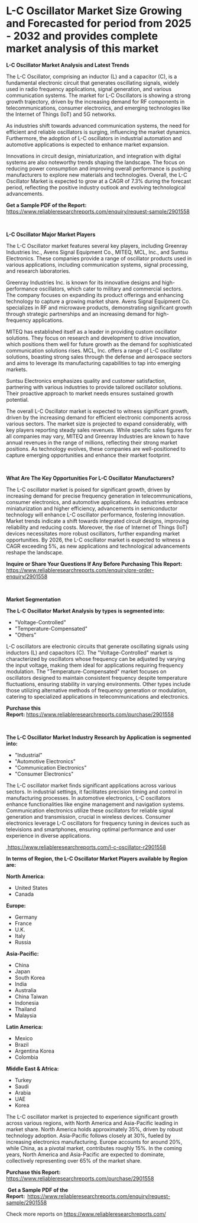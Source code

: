 <p><h1>L-C Oscillator Market Size Growing and Forecasted for period from 2025 - 2032 and provides complete market analysis of this market</h1></p><p><strong>L-C Oscillator Market Analysis and Latest Trends</strong></p>
<p><p>The L-C Oscillator, comprising an inductor (L) and a capacitor (C), is a fundamental electronic circuit that generates oscillating signals, widely used in radio frequency applications, signal generation, and various communication systems. The market for L-C Oscillators is showing a strong growth trajectory, driven by the increasing demand for RF components in telecommunications, consumer electronics, and emerging technologies like the Internet of Things (IoT) and 5G networks. </p><p>As industries shift towards advanced communication systems, the need for efficient and reliable oscillators is surging, influencing the market dynamics. Furthermore, the adoption of L-C oscillators in industrial automation and automotive applications is expected to enhance market expansion. </p><p>Innovations in circuit design, miniaturization, and integration with digital systems are also noteworthy trends shaping the landscape. The focus on reducing power consumption and improving overall performance is pushing manufacturers to explore new materials and technologies. Overall, the L-C Oscillator Market is expected to grow at a CAGR of 7.3% during the forecast period, reflecting the positive industry outlook and evolving technological advancements.</p></p>
<p><strong>Get a Sample PDF of the Report:&nbsp;</strong> <a href="https://www.reliableresearchreports.com/enquiry/request-sample/2901558?utm_campaign=3110&utm_medium=2&utm_source=Github&utm_content=ia&utm_term=16032025&utm_id=l-c-oscillator">https://www.reliableresearchreports.com/enquiry/request-sample/2901558</a></p>
<p>&nbsp;</p>
<p><strong>L-C Oscillator Major Market Players</strong></p>
<p><p>The L-C Oscillator market features several key players, including Greenray Industries Inc., Avens Signal Equipment Co., MITEQ, MCL, Inc., and Suntsu Electronics. These companies provide a range of oscillator products used in various applications, including communication systems, signal processing, and research laboratories.</p><p>Greenray Industries Inc. is known for its innovative designs and high-performance oscillators, which cater to military and commercial sectors. The company focuses on expanding its product offerings and enhancing technology to capture a growing market share. Avens Signal Equipment Co. specializes in RF and microwave products, demonstrating significant growth through strategic partnerships and an increasing demand for high-frequency applications.</p><p>MITEQ has established itself as a leader in providing custom oscillator solutions. They focus on research and development to drive innovation, which positions them well for future growth as the demand for sophisticated communication solutions rises. MCL, Inc. offers a range of L-C oscillator solutions, boasting strong sales through the defense and aerospace sectors and aims to leverage its manufacturing capabilities to tap into emerging markets.</p><p>Suntsu Electronics emphasizes quality and customer satisfaction, partnering with various industries to provide tailored oscillator solutions. Their proactive approach to market needs ensures sustained growth potential.</p><p>The overall L-C Oscillator market is expected to witness significant growth, driven by the increasing demand for efficient electronic components across various sectors. The market size is projected to expand considerably, with key players reporting steady sales revenues. While specific sales figures for all companies may vary, MITEQ and Greenray Industries are known to have annual revenues in the range of millions, reflecting their strong market positions. As technology evolves, these companies are well-positioned to capture emerging opportunities and enhance their market footprint.</p></p>
<p>&nbsp;</p>
<p><strong>What Are The Key Opportunities For L-C Oscillator Manufacturers?</strong></p>
<p><p>The L-C oscillator market is poised for significant growth, driven by increasing demand for precise frequency generation in telecommunications, consumer electronics, and automotive applications. As industries embrace miniaturization and higher efficiency, advancements in semiconductor technology will enhance L-C oscillator performance, fostering innovation. Market trends indicate a shift towards integrated circuit designs, improving reliability and reducing costs. Moreover, the rise of Internet of Things (IoT) devices necessitates more robust oscillators, further expanding market opportunities. By 2026, the L-C oscillator market is expected to witness a CAGR exceeding 5%, as new applications and technological advancements reshape the landscape.</p></p>
<p><strong>Inquire or Share Your Questions If Any Before Purchasing This Report:</strong> <a href="https://www.reliableresearchreports.com/enquiry/pre-order-enquiry/2901558?utm_campaign=3110&utm_medium=2&utm_source=Github&utm_content=ia&utm_term=16032025&utm_id=l-c-oscillator">https://www.reliableresearchreports.com/enquiry/pre-order-enquiry/2901558</a></p>
<p>&nbsp;</p>
<p><strong>Market Segmentation</strong></p>
<p><strong>The L-C Oscillator Market Analysis by types is segmented into:</strong></p>
<p><ul><li>"Voltage-Controlled"</li><li>"Temperature-Compensated"</li><li>"Others"</li></ul></p>
<p><p>L-C oscillators are electronic circuits that generate oscillating signals using inductors (L) and capacitors (C). The "Voltage-Controlled" market is characterized by oscillators whose frequency can be adjusted by varying the input voltage, making them ideal for applications requiring frequency modulation. The "Temperature-Compensated" market focuses on oscillators designed to maintain consistent frequency despite temperature fluctuations, ensuring stability in varying environments. Other types include those utilizing alternative methods of frequency generation or modulation, catering to specialized applications in telecommunications and electronics.</p></p>
<p><strong>Purchase this Report:&nbsp;</strong><a href="https://www.reliableresearchreports.com/purchase/2901558?utm_campaign=3110&utm_medium=2&utm_source=Github&utm_content=ia&utm_term=16032025&utm_id=l-c-oscillator">https://www.reliableresearchreports.com/purchase/2901558</a></p>
<p>&nbsp;</p>
<p><strong>The L-C Oscillator Market Industry Research by Application is segmented into:</strong></p>
<p><ul><li>"Industrial"</li><li>"Automotive Electronics"</li><li>"Communication Electronics"</li><li>"Consumer Electronics"</li></ul></p>
<p><p>The L-C oscillator market finds significant applications across various sectors. In industrial settings, it facilitates precision timing and control in manufacturing processes. In automotive electronics, L-C oscillators enhance functionalities like engine management and navigation systems. Communication electronics utilize these oscillators for reliable signal generation and transmission, crucial in wireless devices. Consumer electronics leverage L-C oscillators for frequency tuning in devices such as televisions and smartphones, ensuring optimal performance and user experience in diverse applications.</p></p>
<p><a href="https://www.reliableresearchreports.com/l-c-oscillator-r2901558?utm_campaign=3110&utm_medium=2&utm_source=Github&utm_content=ia&utm_term=16032025&utm_id=l-c-oscillator">&nbsp;https://www.reliableresearchreports.com/l-c-oscillator-r2901558</a></p>
<p><strong>In terms of Region, the L-C Oscillator Market Players available by Region are:</strong></p>
<p>
    <p> <strong> North America: </strong>
        <ul>
            <li>United States</li>
            <li>Canada</li>
        </ul>
        </p> 
    <p> <strong> Europe: </strong>
        <ul>
            <li>Germany</li>
            <li>France</li>
            <li>U.K.</li>
            <li>Italy</li>
            <li>Russia</li>
        </ul>
        </p> 
    <p> <strong> Asia-Pacific: </strong>
        <ul>
            <li>China</li>
            <li>Japan</li>
            <li>South Korea</li>
            <li>India</li>
            <li>Australia</li>
            <li>China Taiwan</li>
            <li>Indonesia</li>
            <li>Thailand</li>
            <li>Malaysia</li>
        </ul>
        </p> 
    <p> <strong> Latin America: </strong>
        <ul>
            <li>Mexico</li>
            <li>Brazil</li>
            <li>Argentina Korea</li>
            <li>Colombia</li>
        </ul>
        </p> 
    <p> <strong> Middle East & Africa: </strong>
        <ul>
            <li>Turkey</li>
            <li>Saudi</li>
            <li>Arabia</li>
            <li>UAE</li>
            <li>Korea</li>
        </ul>
    </p>
    </p>
<p><p>The L-C oscillator market is projected to experience significant growth across various regions, with North America and Asia-Pacific leading in market share. North America holds approximately 35%, driven by robust technology adoption. Asia-Pacific follows closely at 30%, fueled by increasing electronics manufacturing. Europe accounts for around 20%, while China, as a pivotal market, contributes roughly 15%. In the coming years, North America and Asia-Pacific are expected to dominate, collectively representing over 65% of the market share.</p></p>
<p><strong>Purchase this Report: </strong><a href="https://www.reliableresearchreports.com/purchase/2901558?utm_campaign=3110&utm_medium=2&utm_source=Github&utm_content=ia&utm_term=16032025&utm_id=l-c-oscillator">https://www.reliableresearchreports.com/purchase/2901558</a></p>
<p>&nbsp;<strong>Get a Sample PDF of the Report:&nbsp;&nbsp;</strong><a href="https://www.reliableresearchreports.com/enquiry/request-sample/2901558?utm_campaign=3110&utm_medium=2&utm_source=Github&utm_content=ia&utm_term=16032025&utm_id=l-c-oscillator">https://www.reliableresearchreports.com/enquiry/request-sample/2901558</a></p>
<p><strong></strong></p>
<p>Check more reports on <a href="https://www.reliableresearchreports.com/?utm_campaign=3110&utm_medium=2&utm_source=Github&utm_content=ia&utm_term=16032025&utm_id=l-c-oscillator">https://www.reliableresearchreports.com/</a></p>